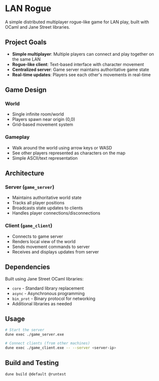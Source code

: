 # LAN Rogue

A simple distributed multiplayer rogue-like game for LAN play, built
with OCaml and Jane Street libraries.

## Project Goals

- **Simple multiplayer**: Multiple players can connect and play
  together on the same LAN
- **Rogue-like client**: Text-based interface with character movement
- **Centralized server**: Game server maintains authoritative game
  state
- **Real-time updates**: Players see each other's movements in
  real-time

## Game Design

### World
- Single infinite room/world
- Players spawn near origin (0,0)
- Grid-based movement system

### Gameplay
- Walk around the world using arrow keys or WASD
- See other players represented as characters on the map
- Simple ASCII/text representation

## Architecture

### Server (`game_server`)
- Maintains authoritative world state
- Tracks all player positions
- Broadcasts state updates to clients
- Handles player connections/disconnections

### Client (`game_client`)
- Connects to game server
- Renders local view of the world
- Sends movement commands to server
- Receives and displays updates from server

## Dependencies

Built using Jane Street OCaml libraries:
- `core` - Standard library replacement
- `async` - Asynchronous programming
- `bin_prot` - Binary protocol for networking
- Additional libraries as needed

## Usage

```bash
# Start the server
dune exec ./game_server.exe

# Connect clients (from other machines)
dune exec ./game_client.exe -- --server <server-ip>
```

## Build and Testing

```bash
dune build @default @runtest
```
